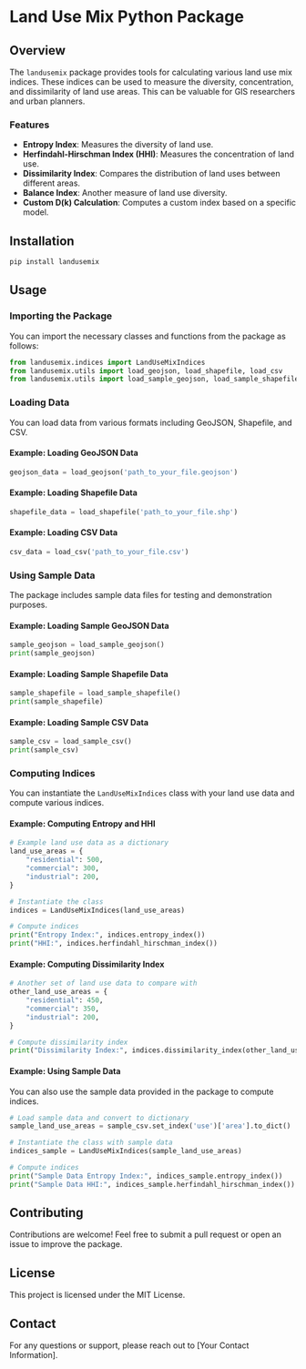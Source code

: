 
# Land Use Mix Python Package

## Overview

The `landusemix` package provides tools for calculating various land use mix indices. These indices can be used to measure the diversity, concentration, and dissimilarity of land use areas. This can be valuable for GIS researchers and urban planners.

### Features

- **Entropy Index**: Measures the diversity of land use.
- **Herfindahl-Hirschman Index (HHI)**: Measures the concentration of land use.
- **Dissimilarity Index**: Compares the distribution of land uses between different areas.
- **Balance Index**: Another measure of land use diversity.
- **Custom D(k) Calculation**: Computes a custom index based on a specific model.

## Installation

```bash
pip install landusemix
```

## Usage

### Importing the Package

You can import the necessary classes and functions from the package as follows:

```python
from landusemix.indices import LandUseMixIndices
from landusemix.utils import load_geojson, load_shapefile, load_csv
from landusemix.utils import load_sample_geojson, load_sample_shapefile, load_sample_csv
```

### Loading Data

You can load data from various formats including GeoJSON, Shapefile, and CSV.

#### Example: Loading GeoJSON Data

```python
geojson_data = load_geojson('path_to_your_file.geojson')
```

#### Example: Loading Shapefile Data

```python
shapefile_data = load_shapefile('path_to_your_file.shp')
```

#### Example: Loading CSV Data

```python
csv_data = load_csv('path_to_your_file.csv')
```

### Using Sample Data

The package includes sample data files for testing and demonstration purposes.

#### Example: Loading Sample GeoJSON Data

```python
sample_geojson = load_sample_geojson()
print(sample_geojson)
```

#### Example: Loading Sample Shapefile Data

```python
sample_shapefile = load_sample_shapefile()
print(sample_shapefile)
```

#### Example: Loading Sample CSV Data

```python
sample_csv = load_sample_csv()
print(sample_csv)
```

### Computing Indices

You can instantiate the `LandUseMixIndices` class with your land use data and compute various indices.

#### Example: Computing Entropy and HHI

```python
# Example land use data as a dictionary
land_use_areas = {
    "residential": 500,
    "commercial": 300,
    "industrial": 200,
}

# Instantiate the class
indices = LandUseMixIndices(land_use_areas)

# Compute indices
print("Entropy Index:", indices.entropy_index())
print("HHI:", indices.herfindahl_hirschman_index())
```

#### Example: Computing Dissimilarity Index

```python
# Another set of land use data to compare with
other_land_use_areas = {
    "residential": 450,
    "commercial": 350,
    "industrial": 200,
}

# Compute dissimilarity index
print("Dissimilarity Index:", indices.dissimilarity_index(other_land_use_areas))
```

#### Example: Using Sample Data

You can also use the sample data provided in the package to compute indices.

```python
# Load sample data and convert to dictionary
sample_land_use_areas = sample_csv.set_index('use')['area'].to_dict()

# Instantiate the class with sample data
indices_sample = LandUseMixIndices(sample_land_use_areas)

# Compute indices
print("Sample Data Entropy Index:", indices_sample.entropy_index())
print("Sample Data HHI:", indices_sample.herfindahl_hirschman_index())
```

## Contributing

Contributions are welcome! Feel free to submit a pull request or open an issue to improve the package.

## License

This project is licensed under the MIT License.

## Contact

For any questions or support, please reach out to [Your Contact Information].
